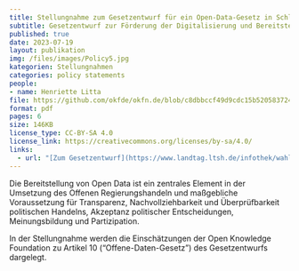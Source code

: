 ```yaml
---
title: Stellungnahme zum Gesetzentwurf für ein Open-Data-Gesetz in Schleswig-Holstein 
subtitle: Gesetzentwurf zur Förderung der Digitalisierung und Bereitstellung von offenen Daten in der Verwaltung der Landesregierung Schleswig-Holstein
published: true
date: 2023-07-19
layout: publikation
img: /files/images/Policy5.jpg
kategorien: Stellungnahmen
categories: policy statements
people:
- name: Henriette Litta
file: https://github.com/okfde/okfn.de/blob/c8dbbccf49d9cdc15b520583724a069dcac67a80/static/files/publikationen/2021-07-19_OKF%20Stellungnahme_OpenDataGesetz_SH.pdf?raw=true
format: pdf
pages: 6
size: 146KB
license_type: CC-BY-SA 4.0
license_link: https://creativecommons.org/licenses/by-sa/4.0/
links: 
  - url: "[Zum Gesetzentwurf](https://www.landtag.ltsh.de/infothek/wahl19/unterrichtungen/00300/unterrichtung-19-00301.pdf)"
---
```


Die Bereitstellung von Open Data ist ein zentrales Element in der Umsetzung des Offenen Regierungshandeln und maßgebliche Voraussetzung für Transparenz, Nachvollziehbarkeit und Überprüfbarkeit politischen Handelns, Akzeptanz politischer Entscheidungen, Meinungsbildung und Partizipation.

In der Stellungnahme werden die Einschätzungen der Open Knowledge Foundation zu Artikel 10 (“Offene-Daten-Gesetz”) des Gesetzentwurfs dargelegt.
